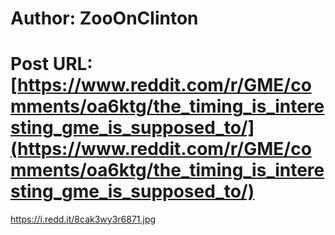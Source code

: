 # Author: ZooOnClinton
# Post URL: [https://www.reddit.com/r/GME/comments/oa6ktg/the_timing_is_interesting_gme_is_supposed_to/](https://www.reddit.com/r/GME/comments/oa6ktg/the_timing_is_interesting_gme_is_supposed_to/)


https://i.redd.it/8cak3wy3r6871.jpg
